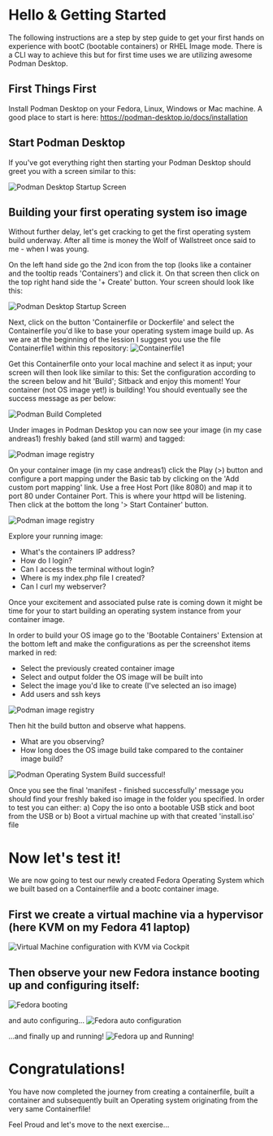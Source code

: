 # Hello & Getting Started
The following instructions are a step by step guide to get your first hands on experience with bootC (bootable containers) or RHEL Image mode.
There is a CLI way to achieve this but for first time uses we are utilizing awesome Podman Desktop.

## First Things First
Install Podman Desktop on your Fedora, Linux, Windows or Mac machine.
A good place to start is here: https://podman-desktop.io/docs/installation

## Start Podman Desktop
If you've got everything right then starting your Podman Desktop should greet you with a screen similar to this:

![Podman Desktop Startup Screen](https://github.com/aspanner/conferenceTalks/blob/main/2025/DevConIndia/PodmanDesktopStartupScreen2.png?raw=true)

## Building your first operating system iso image
Without further delay, let's get cracking to get the first operating system build underway. After all time is money the Wolf of Wallstreet once said to me - when I was young.

On the left hand side go the 2nd icon from the top (looks like a container and the tooltip reads 'Containers') and click it. On that screen then click on the top right hand side the '+ Create' button. Your screen should look like this:

![Podman Desktop Startup Screen](https://github.com/aspanner/conferenceTalks/blob/main/2025/DevConIndia/PodmanDesktopContainerCreate.png?raw=true)

Next, click on the button 'Containerfile or Dockerfile' and select the Containerfile you'd like to base your operating system image build up. As we are at the beginning of the lession I suggest you use the file Containerfile1 within this repository: ![Containerfile1](./Containerfile1)

Get this Containerfile onto your local machine and select it as input; your screen will then look like similar to this:
Set the configuration according to the screen below and hit 'Build'; Sitback and enjoy this moment! Your container (not OS image yet!) is building!
You should eventually see the success message as per below:

![Podman Build Completed](https://github.com/aspanner/conferenceTalks/blob/main/2025/DevConIndia/podmanbuilddone.png?raw=true)

Under images in Podman Desktop you can now see your image (in my case andreas1) freshly baked (and still warm) and tagged:

![Podman image registry](https://github.com/aspanner/conferenceTalks/blob/main/2025/DevConIndia/podmanImagesShowAndreas1.png?raw=true)

On your container image (in my case andreas1) click the Play (>) button and configure a port mapping under the Basic tab by clicking on the 'Add custom port mapping' link. Use a free Host Port (like 8080) and map it to port 80 under Container Port. This is where your httpd will be listening. Then click at the bottom the long '> Start Container' button.

![Podman image registry](https://github.com/aspanner/conferenceTalks/blob/main/2025/DevConIndia/PodmanRunImage.png?raw=true)

Explore your running image:
* What's the containers IP address?
* How do I login?
* Can I access the terminal without login?
* Where is my index.php file I created?
* Can I curl my webserver?

Once your excitement and associated pulse rate is coming down it might be time for your to start building an operating system instance from your container image.

In order to build your OS image go to the 'Bootable Containers' Extension at the bottom left and make the configurations as per the screenshot items marked in red:

* Select the previously created container image
* Select and output folder the OS image will be built into
* Select the image you'd like to create (I've selected an iso image)
* Add users and ssh keys

![Podman image registry](https://github.com/aspanner/conferenceTalks/blob/main/2025/DevConIndia/PodmanBuildOSImageConfig.png?raw=true)

Then hit the build button and observe what happens.
* What are you observing?
* How long does the OS image build take compared to the container image build?


![Podman Operating System Build successful!](https://github.com/aspanner/conferenceTalks/blob/main/2025/DevConIndia/PodmanOSImageBuildSuccessfully.png?raw=true)


Once you see the final 'manifest - finished successfully' message you should find your freshly baked iso image in the folder you specified. In order to test you can either:
a) Copy the iso onto a bootable USB stick and boot from the USB or
b) Boot a virtual machine up with that created 'install.iso' file


# Now let's test it!
We are now going to test our newly created Fedora Operating System which we built based on a Containerfile and a bootc container image.

## First we create a virtual machine via a hypervisor (here KVM on my Fedora 41 laptop)
![Virtual Machine configuration with KVM via Cockpit](https://github.com/aspanner/conferenceTalks/blob/main/2025/DevConIndia/FedoraVMCreation.png?raw=true)

## Then observe your new Fedora instance booting up and configuring itself:
![Fedora booting](https://github.com/aspanner/conferenceTalks/blob/main/2025/DevConIndia/FedoraIsoBooting.png?raw=true)

and auto configuring...
![Fedora auto configuration](https://github.com/aspanner/conferenceTalks/blob/main/2025/DevConIndia/FedoraInstalling2.png?raw=true)

...and finally up and running!
![Fedora up and Running!](https://github.com/aspanner/conferenceTalks/blob/main/2025/DevConIndia/FedoraHttpdRunning.png?raw=true)

# Congratulations!
You have now completed the journey from creating a containerfile, built a container and subsequently built an Operating system originating from the very same Containerfile!

Feel Proud and let's move to the next exercise...

